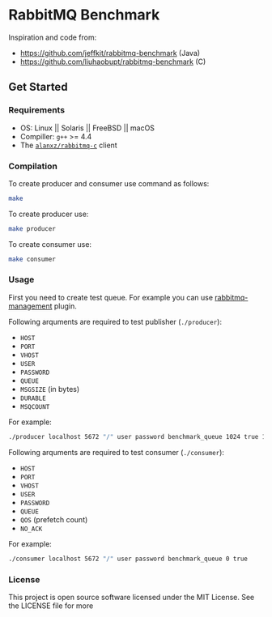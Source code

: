 # RabbitMQ Benchmark

Inspiration and code from:

* https://github.com/jeffkit/rabbitmq-benchmark (Java)
* https://github.com/liuhaobupt/rabbitmq-benchmark (C)

## Get Started

### Requirements

* OS: Linux || Solaris || FreeBSD || macOS
* Compiller: `g++` >= 4.4
* The [`alanxz/rabbitmq-c`](https://github.com/alanxz/rabbitmq-c) client

### Compilation

To create producer and consumer use command as follows:

```bash
make
```

To create producer use:

```bash
make producer
```

To create consumer use:

```bash
make consumer
```

### Usage

First you need to create test queue. For example you can use [rabbitmq-management](https://www.rabbitmq.com/management.html) plugin.

Following arquments are required to test publisher (`./producer`):

* `HOST`
* `PORT`
* `VHOST`
* `USER`
* `PASSWORD`
* `QUEUE`
* `MSGSIZE` (in bytes)
* `DURABLE`
* `MSQCOUNT`

For example:

```bash
./producer localhost 5672 "/" user password benchmark_queue 1024 true 100000
```

Following arquments are required to test consumer (`./consumer`):

* `HOST`
* `PORT`
* `VHOST`
* `USER`
* `PASSWORD`
* `QUEUE`
* `QOS` (prefetch count)
* `NO_ACK`

For example:

```bash
./consumer localhost 5672 "/" user password benchmark_queue 0 true
```

### License

This project is open source software licensed under the MIT License. See the LICENSE file for more
